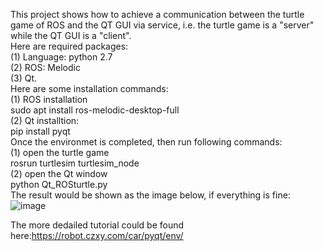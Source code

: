 This project shows how to achieve a communication between the turtle game of ROS and the QT GUI via service, i.e. the turtle game is a "server" while the QT GUI is a "client".  
Here are required packages:  
(1) Language: python 2.7  
(2) ROS: Melodic  
(3) Qt.  
Here are some installation commands:  
(1) ROS installation  
    sudo apt install ros-melodic-desktop-full  
(2) Qt installtion:  
    pip install pyqt  
Once the environmet is completed, then run following commands:  
(1) open the turtle game  
    rosrun turtlesim turtlesim_node  
(2) open the Qt window  
    python Qt_ROSturtle.py  
The result would be shown as the image below, if everything is fine:  
![image](https://github.com/wenkaifool/ROS_turtleplay/blob/master/Qt_turtle_service/image/Qt_service_control.png)  

The more dedailed tutorial could be found here:https://robot.czxy.com/car/pyqt/env/



